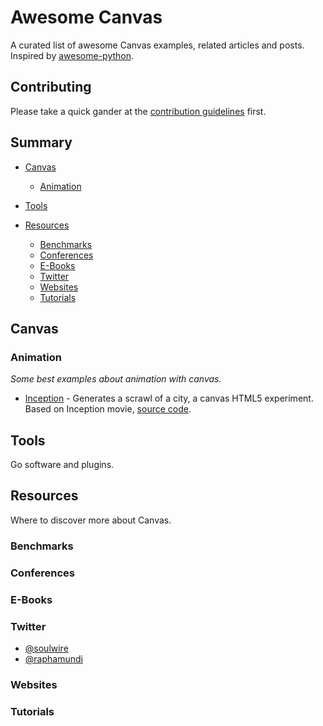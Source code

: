 # Awesome Canvas

A curated list of awesome Canvas examples, related articles and posts. Inspired by [awesome-python](https://github.com/vinta/awesome-python).

## Contributing

Please take a quick gander at the [contribution guidelines](https://github.com/raphamorim/awesome-canvas/blob/master/CONTRIBUTING.md) first.

## Summary

- [Canvas](#canvas)
    - [Animation](#animation)

- [Tools](#tools)

- [Resources](#resources)
    - [Benchmarks](#benchmarks)
    - [Conferences](#conferences)
    - [E-Books](#e-books)
    - [Twitter](#twitter)
    - [Websites](#websites)
    - [Tutorials](#tutorials)

## Canvas

### Animation

*Some best examples about animation with canvas.*

* [Inception](http://raphamorim.com/canvas-experiments/inception) - Generates a scrawl of a city, a canvas HTML5 experiment. Based on Inception movie, [source code](https://github.com/raphamorim/canvas-experiments).




## Tools

Go software and plugins.




## Resources

Where to discover more about Canvas.

### Benchmarks

### Conferences

### E-Books

### Twitter

* [@soulwire](https://twitter.com/soulwire)
* [@raphamundi](https://twitter.com/raphamundi)

### Websites

### Tutorials
